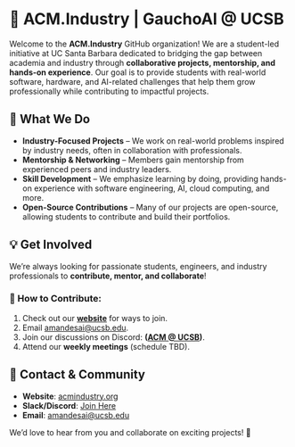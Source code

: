 # 🚀 ACM.Industry | GauchoAI @ UCSB

Welcome to the **ACM.Industry** GitHub organization! We are a student-led initiative at UC Santa Barbara dedicated to bridging the gap between academia and industry through **collaborative projects, mentorship, and hands-on experience**. Our goal is to provide students with real-world software, hardware, and AI-related challenges that help them grow professionally while contributing to impactful projects.

## 📌 What We Do

- **Industry-Focused Projects** – We work on real-world problems inspired by industry needs, often in collaboration with professionals.
- **Mentorship & Networking** – Members gain mentorship from experienced peers and industry leaders.
- **Skill Development** – We emphasize learning by doing, providing hands-on experience with software engineering, AI, cloud computing, and more.
- **Open-Source Contributions** – Many of our projects are open-source, allowing students to contribute and build their portfolios.

## 💡 Get Involved
We’re always looking for passionate students, engineers, and industry professionals to **contribute, mentor, and collaborate**!

### 🔹 How to Contribute:
1. Check out our **[website](https://acmindustry.org/join)** for ways to join.
2. Email amandesai@ucsb.edu.
3. Join our discussions on Discord: **([ACM @ UCSB](https://discord.gg/8n8ySxxQUd))**.
4. Attend our **weekly meetings** (schedule TBD).

## 🤝 Contact & Community
- **Website**: [acmindustry.org](https://acmindustry.org)
- **Slack/Discord**: [Join Here](https://discord.gg/8n8ySxxQUd)
- **Email**: amandesai@ucsb.edu

We’d love to hear from you and collaborate on exciting projects! 🚀
